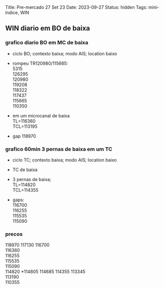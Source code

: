 Title: Pre-mercado 27 Set 23
Date: 2023-09-27
Status: hidden
Tags: mini-índice, WIN


## WIN diario em BO de baixa  

### grafico diario  BO em MC de baixa  
* ciclo BO; contexto baixa; modo AIS; location baixo  

* rompeu TR120980/115665:    
5315  
126295  
120980  
119208  
118322  
117437  
115665  
110350  

* em um microcanal de baixa  
TL=116360  
TCL=113195  

* gap 118970  



### grafico 60min  3 pernas de baixa em um TC  
* ciclo TC; contexto baixa; modo AIS; location baixo

* TC de baixa 
* 3 pernas de baixa;   
TL=114820  
TCL=114355  

* gaps:  
116700  
116255  
115535  
115090  


### precos  
118970
117130
116700  
116360  
116255  
115535  
115090  
114820
*114805
114685
114355
113345  
113190  
110355  
